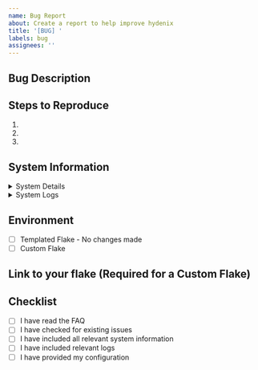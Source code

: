 ```yaml
---
name: Bug Report
about: Create a report to help improve hydenix
title: '[BUG] '
labels: bug
assignees: ''
---
```


## Bug Description
<!-- A clear and concise description of the bug -->

## Steps to Reproduce
1. 
2. 
3. 

## System Information
<details>
<summary>System Details</summary>

```bash
# Please paste the output of:
nix-shell -p nix-info --run "nix-info -m"
```
</details>

<details>
<summary>System Logs</summary>

```bash
# Please paste relevant logs from:
journalctl -b                                           # System logs
sudo systemctl status home-manager-$HOSTNAME.service   # Home-manager status
```
</details>

## Environment

- [ ] Templated Flake - No changes made
- [ ] Custom Flake

## Link to your flake (Required for a Custom Flake)
<!-- Please provide a link to your custom templated flake -->

## Checklist

- [ ] I have read the FAQ
- [ ] I have checked for existing issues
- [ ] I have included all relevant system information
- [ ] I have included relevant logs
- [ ] I have provided my configuration
